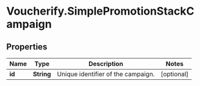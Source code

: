 # Voucherify.SimplePromotionStackCampaign

## Properties

Name | Type | Description | Notes
------------ | ------------- | ------------- | -------------
**id** | **String** | Unique identifier of the campaign. | [optional] 


